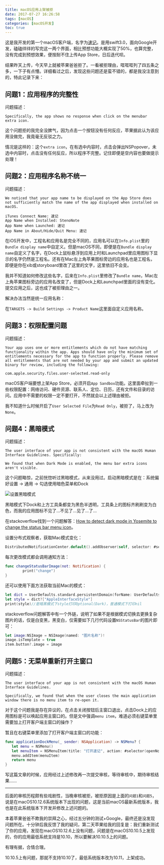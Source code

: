 ```yaml
---
title: macOS应用上架被拒
date: 2017-07-27 16:26:58
tags: [macOS]
categories: [macOS开发]
toc: true
---
```


这是我开发的第一个macOS客户端，名字为[速记](http://markmiao.com/2017/07/26/stenonote/)。是用swift3.0，面向Google开发，磕磕绊绊的写完这一两个界面，相比预想功能大概实现了50%，也算完整，没有完成到预想效果，便按耐不住上传App Store，日后迭代呗。

<!--more-->

结果昨天上传，今天早上就被苹果爸爸拒了。一看被拒理由，哐哐哐列了四五条之多，一下子有点懵。详细看过之后，发现这些问题还是蛮不错的，都是我没注意到的，特此记录下来：

## 问题1：应用程序的完整性

问题描述：

```
Specifically, the app shows no response when click on the menubar extra icon. 
```

这个问题拒的我完全没脾气，因为点击一个按钮没有任何反应，苹果据此认为该应用没做完，我竟毫无反驳之力。

情况是这样的：这个`extra icon`，在有选中内容时，点击会弹出NSPopover，未选中内容时，点击没有任何反应，所以程序不完整。记住即便是空内容也要做提示处理！

## 问题2：应用程序名称不统一

问题描述：

```
We noticed that your app name to be displayed on the App Store does not sufficiently match the name of the app displayed when installed on macOS.

iTunes Connect Name: 速记
App Name when Installed: StenoNote
App Name when Launched: 速记
App Name in About/Hide/Quit Menu: 速记
```

在iOS开发中，工程名和应用名是完全不同的，应用名可以在`Info.plist`里的`Bundle display name`中自定义。但是macOS不同，即便是在`Bundle display name`自定义了名字，在Dock上鼠标悬浮到应用上时和Launchpad里应用图标下显示的名字仍然是工程名。还有在Mac左上角苹果图标旁边的应用名也是工程名，即便是你在xib或storyboard里改了这里的文字，这里依旧不会变。

我并不知道如何修改这些名字，后来在`Info.plist`里修改了`Bundle name`，Mac左上角苹果图标旁边的应用名改变了，但是Dock上和Launchpad里面的没有变化。提交应用之后，这也成了被拒理由之一。

解决办法当然是统一应用名称：

在`TARGETS -> Build Settings -> Product Name`这里面自定义应用名称。

## 问题3：权限配置问题

问题描述：

```
Your app uses one or more entitlements which do not have matching functionality within the app. Apps should have only the minimum set of entitlements necessary for the app to function properly. Please remove all entitlements that are not needed by your app and submit an updated binary for review, including the following:

com.apple.security.files.user-selected.read-only	
```

macOS客户端要想上架App Store，必须开启`App Sandbox`功能。这里面牵扯到一些权限配置：网络访问、硬件资源、联系人、定位、日历，还有文件和目录的访问。应用中不需要的权限一定不要打开，不然就会以上述理由被拒。

我不知道什么时候开启了`User Selected File`为`Read Only`，被拒了，马上改为`None`。

## 问题4：黑暗模式

问题描述：

```
The user interface of your app is not consistent with the macOS Human Interface Guidelines. Specifically:

We found that when Dark Mode is enabled, the menu bar extra icons aren't visible.
```

这个问题略惊，之前恍惚听过黑暗模式，从来没用过。启动黑暗模式是在：系统偏好设置 -> 通用 -> 勾选使用暗色菜单和Dock

![设置黑暗模式](http://oalg33nuc.bkt.clouddn.com/2017-07-27-17-20-20.png)

黑暗模式下Dock和上方工具条都变为黑色半透明，工具条上的图标齐刷刷变为白色，而我的应用图标不见了...不见了...见了...了...

在stackoverflow找到一个问题解答：[How to detect dark mode in Yosemite to change the status bar menu icon](https://stackoverflow.com/questions/25379525/how-to-detect-dark-mode-in-yosemite-to-change-the-status-bar-menu-icon)。

设置分布式观察者，获取Mac模式变化：

```Swift
DistributedNotificationCenter.default().addObserver(self, selector: #selector(changeStatusBarImage(not:)), name: NSNotification.Name(rawValue: "AppleInterfaceThemeChangedNotification"), object: nil)
```

每次更改模式都会调用通知方法：

```Swift
func changeStatusBarImage(not: Notification) {
		print("change")
}
```

还可以使用下面方法获取当前Mac的模式：

```Swift
let dict = UserDefaults.standard.persistentDomain(forName: UserDefaults.globalDomain)
let style = dict?["AppleInterfaceStyle"]
print(style)//是暗黑模式下style打印Optional(Dark)，普通模式下打印nil
```

stackoverflow问题解答中有一个外链，说明了如果不是根据模式切换去更换复杂图片的话，仅是白变黑，黑变白，仅需要如下几行代码设置`NSStatusBar`的图片即可：

```Swift
let image:NSImage = NSImage(named: "图片名称")!
image.isTemplate = true
item.button?.image = image
```

## 问题5：无菜单重新打开主窗口

问题描述：

```
The user interface of your app is not consistent with the macOS Human Interface Guidelines.

Specifically, we found that when the user closes the main application window there is no menu item to re-open it.
```

对于这个问题我是存在异议的，在点击关闭按钮后主窗口退出，点击Dock上的应用图标是可以唤起应用主窗口的。但是文中强调`menu item`，难道必须右键菜单里需要加上打开客户端主窗口的操作？

暂且在右键菜单里添加了打开客户端主窗口的功能：

```Swift
func applicationDockMenu(_ sender: NSApplication) -> NSMenu? {
   let menu = NSMenu()
   let menuItem = NSMenuItem(title: "打开速记", action: #selector(openNoteViewController), keyEquivalent: "O")
   menu.addItem(menuItem)
   return menu
}
```

写这篇文章的时候，应用经过上述修改再一次提交审核，等待审核中，期待审核结果……

----

后面的审核历程颇有些戏剧性，当晚审核被拒，被拒原因是上面的`问题1`和`问题5`，说是在macOS10.12.6系统版本下出现的问题，这是当前macOS最新系统版本，我也是在此系统版本下开发并修改上述问题的。

本着苹果爸爸不欺我的崇拜之心，经过五分钟的测试+Google，最终还是没发现问题所在。十分钟后我反馈了我的疑问，第二天苹果给我的回复是：我们重新测试了你的应用，发现在macOS10.12.6上没有问题，问题是在macOS10.10.5上发现的，你的应用最低系统支持是10.10，所以要解决10.10.5上的问题。

有理有据，合情合理。

10.10.5上有问题，那就不支持10.10了，最低系统版本改为10.11，上架成功。


